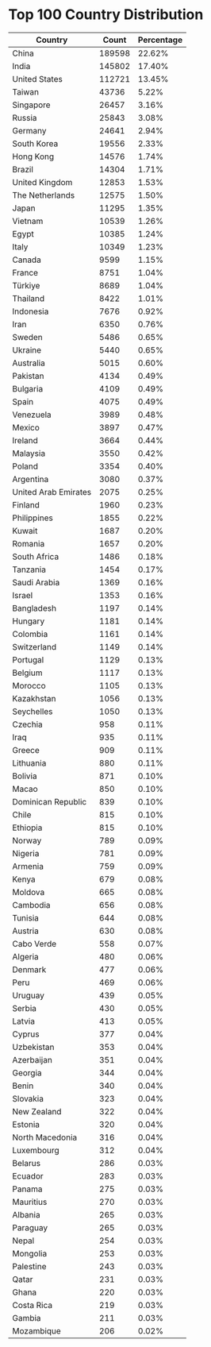 # Top 100 Country Distribution
| Country | Count | Percentage |
|----|----|----|
| China | 189598 | 22.62% |
| India | 145802 | 17.40% |
| United States | 112721 | 13.45% |
| Taiwan | 43736 | 5.22% |
| Singapore | 26457 | 3.16% |
| Russia | 25843 | 3.08% |
| Germany | 24641 | 2.94% |
| South Korea | 19556 | 2.33% |
| Hong Kong | 14576 | 1.74% |
| Brazil | 14304 | 1.71% |
| United Kingdom | 12853 | 1.53% |
| The Netherlands | 12575 | 1.50% |
| Japan | 11295 | 1.35% |
| Vietnam | 10539 | 1.26% |
| Egypt | 10385 | 1.24% |
| Italy | 10349 | 1.23% |
| Canada | 9599 | 1.15% |
| France | 8751 | 1.04% |
| Türkiye | 8689 | 1.04% |
| Thailand | 8422 | 1.01% |
| Indonesia | 7676 | 0.92% |
| Iran | 6350 | 0.76% |
| Sweden | 5486 | 0.65% |
| Ukraine | 5440 | 0.65% |
| Australia | 5015 | 0.60% |
| Pakistan | 4134 | 0.49% |
| Bulgaria | 4109 | 0.49% |
| Spain | 4075 | 0.49% |
| Venezuela | 3989 | 0.48% |
| Mexico | 3897 | 0.47% |
| Ireland | 3664 | 0.44% |
| Malaysia | 3550 | 0.42% |
| Poland | 3354 | 0.40% |
| Argentina | 3080 | 0.37% |
| United Arab Emirates | 2075 | 0.25% |
| Finland | 1960 | 0.23% |
| Philippines | 1855 | 0.22% |
| Kuwait | 1687 | 0.20% |
| Romania | 1657 | 0.20% |
| South Africa | 1486 | 0.18% |
| Tanzania | 1454 | 0.17% |
| Saudi Arabia | 1369 | 0.16% |
| Israel | 1353 | 0.16% |
| Bangladesh | 1197 | 0.14% |
| Hungary | 1181 | 0.14% |
| Colombia | 1161 | 0.14% |
| Switzerland | 1149 | 0.14% |
| Portugal | 1129 | 0.13% |
| Belgium | 1117 | 0.13% |
| Morocco | 1105 | 0.13% |
| Kazakhstan | 1056 | 0.13% |
| Seychelles | 1050 | 0.13% |
| Czechia | 958 | 0.11% |
| Iraq | 935 | 0.11% |
| Greece | 909 | 0.11% |
| Lithuania | 880 | 0.11% |
| Bolivia | 871 | 0.10% |
| Macao | 850 | 0.10% |
| Dominican Republic | 839 | 0.10% |
| Chile | 815 | 0.10% |
| Ethiopia | 815 | 0.10% |
| Norway | 789 | 0.09% |
| Nigeria | 781 | 0.09% |
| Armenia | 759 | 0.09% |
| Kenya | 679 | 0.08% |
| Moldova | 665 | 0.08% |
| Cambodia | 656 | 0.08% |
| Tunisia | 644 | 0.08% |
| Austria | 630 | 0.08% |
| Cabo Verde | 558 | 0.07% |
| Algeria | 480 | 0.06% |
| Denmark | 477 | 0.06% |
| Peru | 469 | 0.06% |
| Uruguay | 439 | 0.05% |
| Serbia | 430 | 0.05% |
| Latvia | 413 | 0.05% |
| Cyprus | 377 | 0.04% |
| Uzbekistan | 353 | 0.04% |
| Azerbaijan | 351 | 0.04% |
| Georgia | 344 | 0.04% |
| Benin | 340 | 0.04% |
| Slovakia | 323 | 0.04% |
| New Zealand | 322 | 0.04% |
| Estonia | 320 | 0.04% |
| North Macedonia | 316 | 0.04% |
| Luxembourg | 312 | 0.04% |
| Belarus | 286 | 0.03% |
| Ecuador | 283 | 0.03% |
| Panama | 275 | 0.03% |
| Mauritius | 270 | 0.03% |
| Albania | 265 | 0.03% |
| Paraguay | 265 | 0.03% |
| Nepal | 254 | 0.03% |
| Mongolia | 253 | 0.03% |
| Palestine | 243 | 0.03% |
| Qatar | 231 | 0.03% |
| Ghana | 220 | 0.03% |
| Costa Rica | 219 | 0.03% |
| Gambia | 211 | 0.03% |
| Mozambique | 206 | 0.02% |
